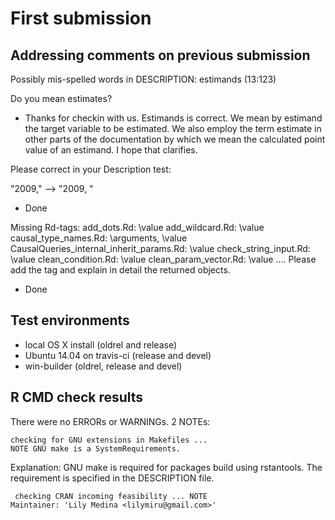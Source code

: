 # First submission
## Addressing comments on previous submission 

Possibly mis-spelled words in DESCRIPTION:
     estimands (13:123)

Do you mean estimates?
- Thanks for checkin with us.  Estimands is correct. We mean by estimand the target variable to be estimated. We also employ the term estimate in other parts of the documentation by which we mean the calculated point value of an estimand. I hope that clarifies.

Please correct in your Description test:

"2009,"  -->  "2009, "
 
- Done

Missing Rd-tags:
      add_dots.Rd: \value
      add_wildcard.Rd: \value
      causal_type_names.Rd: \arguments,  \value
      CausalQueries_internal_inherit_params.Rd: \value
      check_string_input.Rd: \value
      clean_condition.Rd: \value
      clean_param_vector.Rd: \value
      ....
Please add the tag and explain in detail the returned objects.

- Done

## Test environments

* local OS X install (oldrel and release)
* Ubuntu 14.04 on travis-ci (release and devel)
* win-builder (oldrel, release and devel) 


## R CMD check results

There were no ERRORs or WARNINGs. 2 NOTEs:
```
checking for GNU extensions in Makefiles ... 
NOTE GNU make is a SystemRequirements.
```
Explanation: GNU make is required for packages build using rstantools. The requirement is specified in the DESCRIPTION file.

```
 checking CRAN incoming feasibility ... NOTE
Maintainer: 'Lily Medina <lilymiru@gmail.com>'
```





